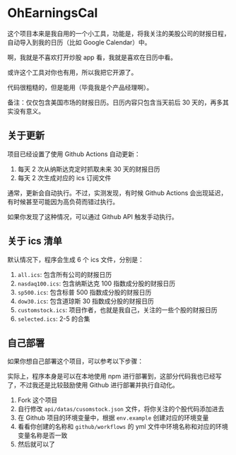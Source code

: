 # OhEarningsCal

这个项目本来是我自用的一个小工具，功能是，将我关注的美股公司的财报日程，自动导入到我的日历（比如 Google Calendar）中。

啊，我就是不喜欢打开炒股 app 看，我就是喜欢在日历中看。

或许这个工具对你也有用，所以我把它开源了。

代码很粗糙的，但是能用（毕竟我是个产品经理啊）。

备注：仅仅包含美国市场的财报日历。日历内容只包含当天前后 30 天的，再多其实没有意义。

## 关于更新

项目已经设置了使用 Github Actions 自动更新：

1. 每天 2 次从纳斯达克定时抓取未来 30 天的财报日历
2. 每天 2 次生成对应的 ics 订阅文件

通常，更新会自动执行。不过，实测发现，有时候 Github Actions 会出现延迟，有时候甚至可能因为高负荷而错过执行。

如果你发现了这种情况，可以通过 Github API 触发手动执行。

## 关于 ics 清单

默认情况下，程序会生成 6 个 ics 文件，分别是：

1. `all.ics`: 包含所有公司的财报日历
2. `nasdaq100.ics`: 包含纳斯达克 100 指数成分股的财报日历
3. `sp500.ics`: 包含标普 500 指数成分股的财报日历
4. `dow30.ics`: 包含道琼斯 30 指数成分股的财报日历
5. `customstock.ics`: 项目作者，也就是我自己，关注的一些个股的财报日历
6. `selected.ics`: 2-5 的合集

## 自己部署

如果你想自己部署这个项目，可以参考以下步骤：

实际上，程序本身是可以在本地使用 npm 进行部署到，这部分代码我也已经写了，不过我还是比较鼓励使用 Github 进行部署并执行自动化。

1. Fork 这个项目
2. 自行修改 `api/datas/cusomstock.json` 文件，将你关注的个股代码添加进去
3. 在 Github 项目的环境变量中，根据 `env.example` 创建对应的环境变量
4. 看看你创建的名称和 `github/workflows` 的 yml 文件中环境名称和对应的环境变量名称是否一致
5. 然后就可以了
